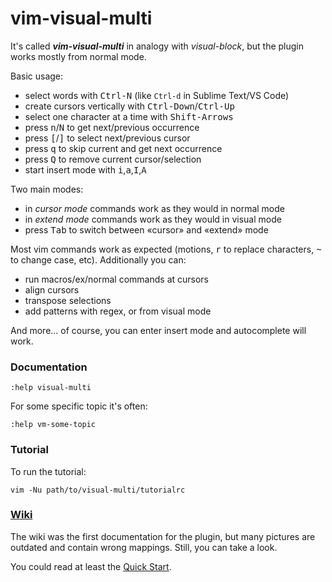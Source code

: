 # vim-visual-multi

It's called ___vim-visual-multi___ in analogy with _visual-block_, but the plugin works mostly from normal mode.

Basic usage:

- select words with <kbd>Ctrl-N</kbd> (like `Ctrl-d` in Sublime Text/VS Code)
- create cursors vertically with <kbd>Ctrl-Down</kbd>/<kbd>Ctrl-Up</kbd>
- select one character at a time with <kbd>Shift-Arrows</kbd>
- press <kbd>n</kbd>/<kbd>N</kbd> to get next/previous occurrence
- press <kbd>[</kbd>/<kbd>]</kbd> to select next/previous cursor
- press <kbd>q</kbd> to skip current and get next occurrence
- press <kbd>Q</kbd> to remove current cursor/selection
- start insert mode with <kbd>i</kbd>,<kbd>a</kbd>,<kbd>I</kbd>,<kbd>A</kbd>

Two main modes:

- in _cursor mode_ commands work as they would in normal mode
- in _extend mode_ commands work as they would in visual mode
- press <kbd>Tab</kbd> to switch between «cursor» and «extend» mode

Most vim commands work as expected (motions, <kbd>r</kbd> to replace characters, <kbd>~</kbd> to change case, etc). Additionally you can:

- run macros/ex/normal commands at cursors
- align cursors
- transpose selections
- add patterns with regex, or from visual mode

And more... of course, you can enter insert mode and autocomplete will work.

### Documentation

    :help visual-multi

For some specific topic it's often:

    :help vm-some-topic

### Tutorial

To run the tutorial:

    vim -Nu path/to/visual-multi/tutorialrc

### [Wiki](https://github.com/mg979/vim-visual-multi/wiki)

The wiki was the first documentation for the plugin, but many pictures are
outdated and contain wrong mappings. Still, you can take a look.

You could read at least the [Quick Start](https://github.com/mg979/vim-visual-multi/wiki/Quick-start).

